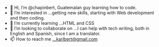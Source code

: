 - 👋 Hi, I’m @chapinbert, Guatemalan guy learning how to code.
- 👀 I’m interested in ...getting new skills, starting with Web development and then coding.
- 🌱 I’m currently learning ...HTML and CSS
- 💞️ I’m looking to collaborate on ...I can help with tech writing, both in English and Spanish, since I am a translator.
- 📫 How to reach me ...karlbert@gmail.com

<!---
chapinbert/chapinbert is a ✨ special ✨ repository because its `README.md` (this file) appears on your GitHub profile.
You can click the Preview link to take a look at your changes.
--->
